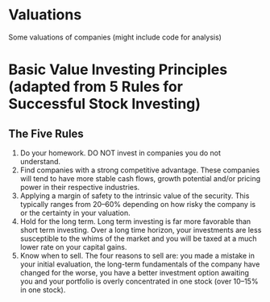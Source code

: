 # Valuations
Some valuations of companies (might include code for analysis)

# Basic Value Investing Principles (adapted from 5 Rules for Successful Stock Investing)

## The Five Rules
1. Do your homework. DO NOT invest in companies you do not understand.
2. Find companies with a strong competitive advantage. These companies will tend to have more stable cash flows, growth potential and/or pricing power in their respective industries.
3. Applying a margin of safety to the intrinsic value of the security. This typically ranges from 20–60% depending on how risky the company is or the certainty in your valuation.
4. Hold for the long term. Long term investing is far more favorable than short term investing. Over a long time horizon, your investments are less susceptible to the whims of the market and you will be taxed at a much lower rate on your capital gains.
5. Know when to sell. The four reasons to sell are: you made a mistake in your initial evaluation, the long-term fundamentals of the company have changed for the worse, you have a better investment option awaiting you and your portfolio is overly concentrated in one stock (over 10–15% in one stock).


